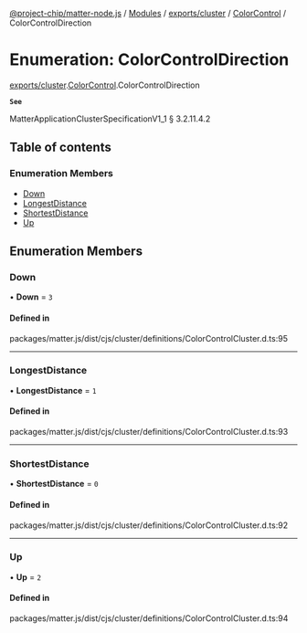 [@project-chip/matter-node.js](../README.md) / [Modules](../modules.md) / [exports/cluster](../modules/exports_cluster.md) / [ColorControl](../modules/exports_cluster.ColorControl.md) / ColorControlDirection

# Enumeration: ColorControlDirection

[exports/cluster](../modules/exports_cluster.md).[ColorControl](../modules/exports_cluster.ColorControl.md).ColorControlDirection

**`See`**

MatterApplicationClusterSpecificationV1_1 § 3.2.11.4.2

## Table of contents

### Enumeration Members

- [Down](exports_cluster.ColorControl.ColorControlDirection.md#down)
- [LongestDistance](exports_cluster.ColorControl.ColorControlDirection.md#longestdistance)
- [ShortestDistance](exports_cluster.ColorControl.ColorControlDirection.md#shortestdistance)
- [Up](exports_cluster.ColorControl.ColorControlDirection.md#up)

## Enumeration Members

### Down

• **Down** = ``3``

#### Defined in

packages/matter.js/dist/cjs/cluster/definitions/ColorControlCluster.d.ts:95

___

### LongestDistance

• **LongestDistance** = ``1``

#### Defined in

packages/matter.js/dist/cjs/cluster/definitions/ColorControlCluster.d.ts:93

___

### ShortestDistance

• **ShortestDistance** = ``0``

#### Defined in

packages/matter.js/dist/cjs/cluster/definitions/ColorControlCluster.d.ts:92

___

### Up

• **Up** = ``2``

#### Defined in

packages/matter.js/dist/cjs/cluster/definitions/ColorControlCluster.d.ts:94
